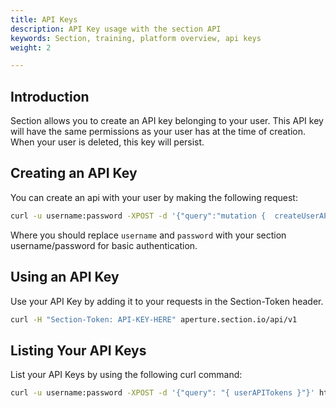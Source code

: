 ```yaml
---
title: API Keys
description: API Key usage with the section API
keywords: Section, training, platform overview, api keys
weight: 2

---
```

## Introduction
Section allows you to create an API key belonging to your user. This API key will have the same permissions 
as your user has at the time of creation. When your user is deleted, this key will persist.

## Creating an API Key

You can create an api with your user by making the following request:

```bash
curl -u username:password -XPOST -d '{"query":"mutation {  createUserAPIToken}"}' https://aperture.section.io/new/authorized/graphql_api/query
```

Where you should replace `username` and `password` with your section username/password for basic authentication.

## Using an API Key
Use your API Key by adding it to your requests in the Section-Token header.

```bash
curl -H "Section-Token: API-KEY-HERE" aperture.section.io/api/v1
```
## Listing Your API Keys
List your API Keys by using the following curl command:

```bash
curl -u username:password -XPOST -d '{"query": "{ userAPITokens }"}' https://aperture.section.io/new/authorized/graphql_api/query
```